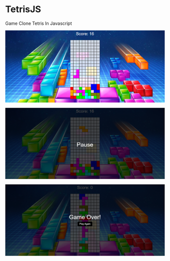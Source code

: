 # TetrisJS
Game Clone Tetris In Javascript

![tetrisjs](https://github.com/mbrignone93/TetrisJS/blob/main/screenshot/1.png)

![tetrisjs](https://github.com/mbrignone93/TetrisJS/blob/main/screenshot/2.png)

![tetrisjs](https://github.com/mbrignone93/TetrisJS/blob/main/screenshot/3.png)

